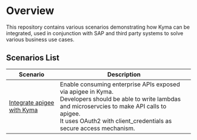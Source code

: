# Overview

This repository contains various scenarios demonstrating how Kyma can be integrated, used in conjunction with SAP and third party systems to solve various business use cases.

## Scenarios List

| Scenario                                       | Description                                                                                                                                                                                                               |
|------------------------------------------------|---------------------------------------------------------------------------------------------------------------------------------------------------------------------------------------------------------------------------|
| [Integrate apigee with Kyma](apigee/README.md) | Enable consuming enterprise APIs exposed via apigee in Kyma. <br>Developers should be able to write lambdas and microservcies to make API calls to apigee. <br>It uses OAuth2 with client_credentials as secure access mechanism. |
